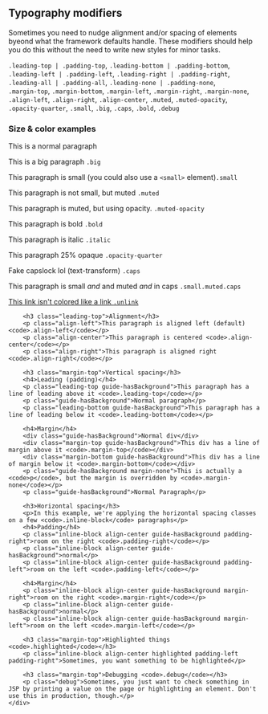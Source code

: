
<div class="line-gutters">
	<div class="unit size1of3">
        <h2>Typography modifiers</h2>	
		<p>Sometimes you need to nudge alignment and/or spacing of elements  byeond what the framework defaults handle. These modifiers should help you do this without the need to write new styles for minor tasks.</p>		
        <p><code>.leading-top | .padding-top</code>, <code>.leading-bottom | .padding-bottom</code>, <code>.leading-left | .padding-left</code>, <code>.leading-right | .padding-right</code>, <code>.leading-all | .padding-all</code>, <code>.leading-none | .padding-none</code>, <br /> <code>.margin-top</code>, <code>.margin-bottom</code>, <code>.margin-left</code>, <code>.margin-right</code>, <code>.margin-none</code>, <code>.align-left</code>, <code>.align-right</code>, <code>.align-center</code>, <code>.muted</code>, <code>.muted-opacity</code>, <code>.opacity-quarter</code>, <code>.small</code>, <code>.big</code>, <code>.caps</code>, <code>.bold</code>, <code>.debug</code></p>
	</div>
	<div class="unit lastUnit">
		<h3>Size &amp; color examples</h3>
        <p>This is a normal paragraph</p>
        <p class="big">This is a big paragraph <code>.big</code></p>
        <p class="small">This paragraph is small (you could also use a <code>&lt;small&gt;</code> element)<code>.small</code></p>
		<p class="muted">This paragraph is not small, but muted <code>.muted</code></p>
		<p class="muted-opacity">This paragraph is muted, but using opacity. <code>.muted-opacity</code></p>
		<p class="bold">This paragraph is bold <code>.bold</code></p>
		<p class="italic">This paragraph is italic <code>.italic</code></p>
		<p class="opacity-quarter">This paragraph 25% opaque <code>.opacity-quarter</code></p>
		<p class="caps">Fake capslock lol (text-transform) <code style="text-transform: lowercase;">.caps</code></p> 
        <p class="small muted caps">This paragraph is small <em>and</em> and muted <em>and</em> in caps <code style="text-transform: lowercase;">.small.muted.caps</code></p>
		<p><a href="" class="unlink">This link isn't colored like a link <code>.unlink</code></a></p> 

		<h3 class="leading-top">Alignment</h3>
		<p class="align-left">This paragraph is aligned left (default) <code>.align-left</code></p>
		<p class="align-center">This paragraph is centered <code>.align-center</code></p>
		<p class="align-right">This paragraph is aligned right <code>.align-right</code></p>

		<h3 class="margin-top">Vertical spacing</h3>
		<h4>Leading (padding)</h4>
		<p class="leading-top guide-hasBackground">This paragraph has a line of leading above it <code>.leading-top</code></p>
		<p class="guide-hasBackground">Normal paragraph</p>
		<p class="leading-bottom guide-hasBackground">This paragraph has a line of leading below it <code>.leading-bottom</code></p>

		<h4>Margin</h4>
		<div class="guide-hasBackground">Normal div</div>
		<div class="margin-top guide-hasBackground">This div has a line of margin above it <code>.margin-top</code></div>
		<div class="margin-bottom guide-hasBackground">This div has a line of margin below it <code>.margin-bottom</code></div>
		<p class="guide-hasBackground margin-none">This is actually a <code>p</code>, but the margin is overridden by <code>.margin-none</code></p>
		<p class="guide-hasBackground">Normal Paragraph</p>

		<h3>Horizontal spacing</h3>
        <p>In this example, we're applying the horizontal spacing classes on a few <code>.inline-block</code> paragraphs</p> 
        <h4>Padding</h4>
        <p class="inline-block align-center guide-hasBackground padding-right">room on the right <code>.padding-right</code></p>
        <p class="inline-block align-center guide-hasBackground">normal</p>
        <p class="inline-block align-center guide-hasBackground padding-left">room on the left <code>.padding-left</code></p>

        <h4>Margin</h4>
        <p class="inline-block align-center guide-hasBackground margin-right">room on the right <code>.margin-right</code></p>
        <p class="inline-block align-center guide-hasBackground">normal</p>
        <p class="inline-block align-center guide-hasBackground margin-left">room on the left <code>.margin-left</code></p>

		<h3 class="margin-top">Highlighted things <code>.highlighted</code></h3>
		<p class="inline-block align-center highlighted padding-left padding-right">Sometimes, you want something to be highlighted</p>

        <h3 class="margin-top">Debugging <code>.debug</code></h3>
        <p class="debug">Sometimes, you just want to check something in JSP by printing a value on the page or highlighting an element. Don't use this in production, though.</p>
	</div>
</div>

